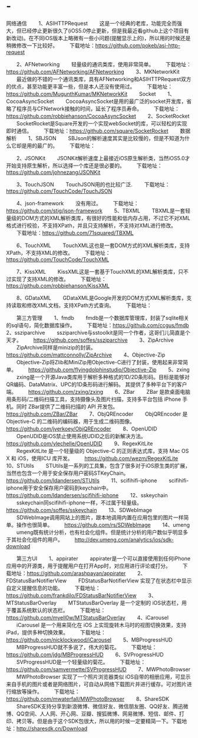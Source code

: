 # -
网络通信
　　1、ASIHTTPRequest
　　这是一个经典的老库，功能完全而强大，但已经停止更新很久了(iOS5.0停止更新，但是我最近看github上这个项目有新改动)。在不同iOS版本上略微有一些小问题(提醒显示上的)，所以用的时候还是稍微修改一下比较好。
　　下载地址：https://github.com/pokeb/asi-http-request

　　2、AFNetworking
　　轻量级的通讯类库，使用非常简单。
　　下载地址：https://github.com/AFNetworking/AFNetworking
　　3、MKNetworkKit
　　最近做的不错的一个通讯类库，具有AFNetworking和ASIHTTPRequest双方的优点，甚至功能更丰富一些，但是本人还没有使用过。
　　下载地址：https://github.com/MugunthKumar/MKNetworkKit
　　Socket
　　1、CocoaAsyncSocket
　　CocoaAsyncSocket是用的最广泛的socket开发库，省略了程序员与CFNetwork接触的时间，延长了程序员寿命。
　　下载地址：https://github.com/robbiehanson/CocoaAsyncSocket
　　2、SocketRocket
　　SocketRocket是Square开发的一个实现webSocket的库，可以轻松的实现即时通信。
　　下载地址：https://github.com/square/SocketRocket
　　数据解析
　　1、SBJSON
　　SBJson的解析速度其实是比较慢的，但是不知道为什么它却是用的最广的。
　　下载地址：

　　2、JSONKit
　　JSONKit解析速度上最接近iOS原生解析类，当然iOS5.0才开始支持原生解析，所以选择一个库还是很必要的。
　　下载地址：https://github.com/johnezang/JSONKit

　　3、TouchJSON
　　TouchJSON用的也比较广泛.
　　下载地址：https://github.com/TouchCode/TouchJSON

　　4、json-framework
　　没有用过。
　　下载地址：https://github.com/stig/json-framework
　　5、TBXML
　　TBXML是一套轻量级的DOM方式的XML解析类库，有很好的性能和低内存占用，不过它不对XML格式进行校验，不支持XPath，并且只支持解析，不支持对XML进行修改。
　　下载地址：https://github.com/71squared/TBXML

　　6、TouchXML
　　TouchXML这也是一套DOM方式的XML解析类库，支持XPath，不支持XML的修改。
　　下载地址：https://github.com/TouchCode/TouchXML

　　7、KissXML
　　KissXML这是一套基于TouchXML的XML解析类库，只不过实现了支持XML的修改。
　　下载地址：https://github.com/robbiehanson/KissXML

　　8、GDataXML
　　GDataXML是Google开发的DOM方式XML解析类库，支持读取和修改XML文档，支持XPath方式查询。
　　下载地址：

　　第三方管理
　　1、fmdb
　　fmdb是一个数据库管理库，封装了sqlite相关的sql语句，简化数据库操作。
　　下载地址：https://github.com/ccgus/fmdb
　　2、ssziparchive
　　ssziparchive与sstoolkit是同一个作者，这哥们儿简直是个天才。
　　https://github.com/soffes/ssziparchive
　　3、ZipArchive
　　ZipArchive同样是minizip的封装。
　　https://github.com/mattconnolly/ZipArchive
　　4、Objective-Zip
　　Objective-Zip将Zlib和MiniZip用Objective-C进行了封装，使用起来非常简单。
　　https://github.com/flyingdolphinstudio/Objective-Zip
　　5、zxing
　　zxing是一个开源Java类库用于解析多种格式的1D/2D条形码。目标是能够对QR编码、DataMatrix、UPC的1D条形码进行解码。 其提供了多种平台下的客户端。
　　https://github.com/zxing/zxing
　　6、ZBar
　　ZBar 是款桌面电脑用条形码/二维码扫描工具，支持摄像头及图片扫描，支持多平台包括 iPhone 手机。同时 ZBar提供了二维码扫描的 API 开发包。
　　https://github.com/ZBar/ZBar
　　7、ObjQREncoder
　　ObjQREncoder 是 Objective-C 的二维码的编码器，用于生成二维码图像。
　　https://github.com/jverkoey/ObjQREncoder
　　8、OpenUDID
　　OpenUDID是iOS禁止使用系统UDID之后的新解决方法。
　　https://github.com/ylechelle/OpenUDID
　　9、RegexKitLite
　　RegexKitLite 是一个轻量级的 Objective-C 的正则表达式库，支持 Mac OS X 和 iOS，使用ICU 库开发。
　　https://github.com/wezm/RegexKitLite
　　10、STUtils
　　STUtils是一系列的工具集，包含了很多对于iOS原生类的扩展，当然也包含一个用于安全保存用户密码STKeyChain。
　　https://github.com/ldandersen/STUtils
　　11、scifihifi-iphone
　　scifihifi-iphone用于安全保存用户密码到keychain中。
　　https://github.com/ldandersen/scifihifi-iphone
　　12、sskeychain
　　sskeychain同scifihifi-iphone一样，不过属于轻量级。
　　https://github.com/soffes/sskeychain
　　13、SDWebImage
　　SDWebImage调用网站上的图片，跟本地调用内置在应用包里的图片一样简单。操作也很简单。
　　https://github.com/rs/SDWebImage
　　14、umeng
　　umeng既有统计分析，也有社会化组件。但是统计分析的用户数似乎明显多于其社会化组件的用户。
　　http://dev.umeng.com/analytics/ios/sdk-download

　　第三方UI
　　1、appirater
　　appirater是一个可以直接使用到任何iPhone应用中的开源类，用于提醒用户在打开App时，对应用进行评论或打分。
　　下载地址：https://github.com/arashpayan/appirater
　　2、FDStatusBarNotifierView
　　FDStatusBarNotifierView 实现了在状态栏中显示自定义提醒信息的功能。
　　下载地址：https://github.com/frankdilo/FDStatusBarNotifierView
　　3、MTStatusBarOverlay
　　MTStatusBarOverlay 是一个定制的 iOS状态栏，用于覆盖系统默认的状态栏。
　　下载地址：https://github.com/myell0w/MTStatusBarOverlay
　　4、iCarousel
　　iCarousel 是一个用来简化在 iOS 上实现旋转木马时的视图切换效果，支持 iPad，提供多种切换效果。
　　下载地址：https://github.com/nicklockwood/iCarousel
　　5、MBProgressHUD
　　MBProgressHUD就不多说了，伟大的菊花。
　　下载地址：https://github.com/jdg/MBProgressHUD
　　6、SVProgressHUD
　　SVProgressHUD是一个轻量级的菊花。
　　下载地址：https://github.com/samvermette/SVProgressHUD
　　7、MWPhotoBrowser
　　MWPhotoBrowser 实现了一个照片浏览器类似 iOS自带的相册应用，可显示来自手机的图片或者是网络图片，可自动从网络下载图片并进行缓存。可对图片进行缩放等操作。
　　下载地址：https://github.com/mwaterfall/MWPhotoBrowser
　　8、ShareSDK
　　ShareSDK支持分享到新浪微博、微信好友、微信朋友圈、QQ好友、腾迅微博、QQ空间、人人网、开心网、豆瓣、搜狐微博、网易微博、短信、邮件、打印、拷贝等。但是由于这个SDK包很大，所以用的时候一定要精简一下。下载地址：http://sharesdk.cn/Download
